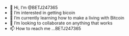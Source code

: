 - 👋 Hi, I’m @BETJ247365
- 👀 I’m interested in getting bicoin
- 🌱 I’m currently learning how to make a living with Bitcoin
- 💞️ I’m looking to collaborate on anything that works
- 📫 How to reach me ...BETJ247365

<!---
BETJ247365/BETJ247365 is a ✨ special ✨ repository because its `README.md` (this file) appears on your GitHub profile.
You can click the Preview link to take a look at your changes.
--->
